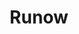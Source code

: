 ---
layout: home

title: Runow
titleTemplate: Create a JavaScript app that can run now! It's quick.

hero:
  name: Runow
  text: Create an app and   run now
  tagline: A quick tool to create JavaScript app
  actions:
    - theme: brand
      text: Quickstart
      link: /quick-start
    - theme: alt
      text: What is Runow?
      link: /guide/what-is-runow
    - theme: alt
      text: GitHub
      link: https://github.com/runowjs/runow
  image:
      src: /logo.svg
      alt: Runow

features:
  - icon: 📦
    title: OOTB
    details: Built-in massive out-of-the-box front-end framework templates, create and run
  - icon: 🎉
    title: Focus on your business
    details: You only need to focus on business functions and leave the basic framework to Runow
  - icon: 🔥
    title: Frontier technology
    details: All templates adopt cutting-edge technology stack, easy to get started with
  - icon: 🚀
    title: Keep updated
    details: The dependencies of each template will be updated iteratively with the upstream dependencies
---